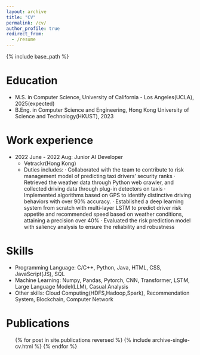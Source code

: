 ```yaml
---
layout: archive
title: "CV"
permalink: /cv/
author_profile: true
redirect_from:
  - /resume
---
```


{% include base_path %}

Education
======
* M.S. in Computer Science, University of California - Los Angeles(UCLA), 2025(expected)
* B.Eng. in Computer Science and Engineering, Hong Kong University of Science and Technology(HKUST), 2023

Work experience
======
* 2022 June - 2022 Aug: Junior AI Developer
  * Vetrackr(Hong Kong)
  * Duties includes:
    · Collaborated with the team to contribute to risk management model of predicting taxi drivers’ security ranks
    · Retrieved the weather data through Python web crawler, and collected driving data through plug-in detectors on taxis
    · Implemented algorithms based on GPS to identify distinctive driving behaviors with over 90% accuracy.
    · Established a deep learning system from scratch with multi-layer LSTM to predict driver risk appetite and recommended speed based on
    weather conditions, attaining a precision over 40%
    · Evaluated the risk prediction model with saliency analysis to ensure the reliability and robustness

  
Skills
======
* Programming Language: C/C++, Python, Java, HTML, CSS, JavaScript(JS), SQL
* Machine Learning: Numpy, Pandas, Pytorch, CNN, Transformer, LSTM, Large Language Model(LLM), Casual Analysis
* Other skills: Cloud Computing(HDFS,Hadoop,Spark), Recommendation System, Blockchain, Computer Network

Publications
======
  <ul>{% for post in site.publications reversed %}
    {% include archive-single-cv.html %}
  {% endfor %}</ul>
  

